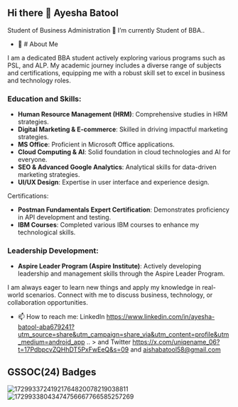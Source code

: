 ## Hi there 👋 Ayesha Batool
Student of Business Administration
🔭 I’m currently Student of BBA..
- 🌱 # About Me

I am a dedicated BBA student actively exploring various programs such as PSL, and ALP. My academic journey includes a diverse range of subjects and certifications, equipping me with a robust skill set to excel in business and technology roles.

### Education and Skills:
- **Human Resource Management (HRM)**: Comprehensive studies in HRM strategies.
- **Digital Marketing & E-commerce**: Skilled in driving impactful marketing strategies.
- **MS Office**: Proficient in Microsoft Office applications.
- **Cloud Computing & AI**: Solid foundation in cloud technologies and AI for everyone.
- **SEO & Advanced Google Analytics**: Analytical skills for data-driven marketing strategies.
- **UI/UX Design**: Expertise in user interface and experience design.

 Certifications:
- **Postman Fundamentals Expert Certification**: Demonstrates proficiency in API development and testing.
- **IBM Courses**: Completed various IBM courses to enhance my technological skills.

### Leadership Development:
- **Aspire Leader Program (Aspire Institute)**: Actively developing leadership and management skills through the Aspire Leader Program.

I am always eager to learn new things and apply my knowledge in real-world scenarios. Connect with me to discuss business, technology, or collaboration opportunities.

- 📫 How to reach me: LinkedIn https://www.linkedin.com/in/ayesha-batool-aba679241?utm_source=share&utm_campaign=share_via&utm_content=profile&utm_medium=android_app
.. >
and Twitter https://x.com/uniqename_06?t=17PdbpcvZQHhDT5PxFwEeQ&s=09
and aishabatool58@gmail.com

## GSSOC(24) Badges
![17299337241921764820078219038811](https://github.com/user-attachments/assets/8039c4bf-ff10-48eb-a827-b1bc35e1ae54)
![17299338043474756667766585257269](https://github.com/user-attachments/assets/2d21dbdc-bf8f-4ae5-a5cb-f2d89d90290a)

